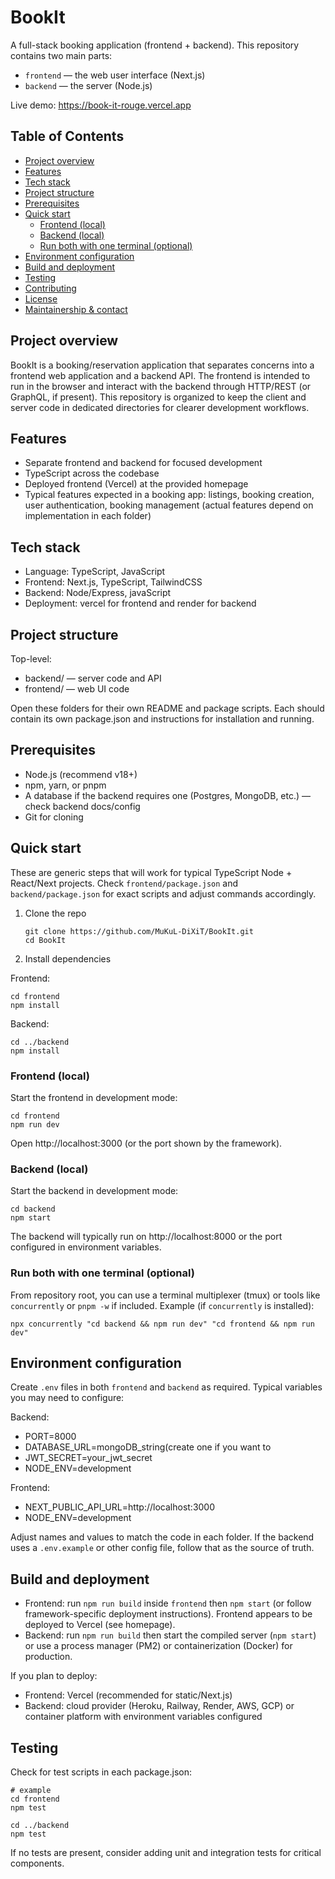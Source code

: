 # BookIt

A full-stack booking application (frontend + backend). This repository contains two main parts:
- `frontend` — the web user interface (Next.js)
- `backend` — the server (Node.js)

Live demo: https://book-it-rouge.vercel.app

## Table of Contents

- [Project overview](#project-overview)
- [Features](#features)
- [Tech stack](#tech-stack)
- [Project structure](#project-structure)
- [Prerequisites](#prerequisites)
- [Quick start](#quick-start)
  - [Frontend (local)](#frontend-local)
  - [Backend (local)](#backend-local)
  - [Run both with one terminal (optional)](#run-both-with-one-terminal-optional)
- [Environment configuration](#environment-configuration)
- [Build and deployment](#build-and-deployment)
- [Testing](#testing)
- [Contributing](#contributing)
- [License](#license)
- [Maintainership & contact](#maintainership--contact)

## Project overview

BookIt is a booking/reservation application that separates concerns into a frontend web application and a backend API. The frontend is intended to run in the browser and interact with the backend through HTTP/REST (or GraphQL, if present). This repository is organized to keep the client and server code in dedicated directories for clearer development workflows.

## Features

- Separate frontend and backend for focused development
- TypeScript across the codebase
- Deployed frontend (Vercel) at the provided homepage
- Typical features expected in a booking app: listings, booking creation, user authentication, booking management (actual features depend on implementation in each folder)

## Tech stack

- Language: TypeScript, JavaScript
- Frontend: Next.js, TypeScript, TailwindCSS
- Backend:  Node/Express, javaScript
- Deployment: vercel for frontend and render for backend

## Project structure

Top-level:
- backend/ — server code and API
- frontend/ — web UI code

Open these folders for their own README and package scripts. Each should contain its own package.json and instructions for installation and running.

## Prerequisites

- Node.js (recommend v18+)
- npm, yarn, or pnpm
- A database if the backend requires one (Postgres, MongoDB, etc.) — check backend docs/config
- Git for cloning

## Quick start

These are generic steps that will work for typical TypeScript Node + React/Next projects. Check `frontend/package.json` and `backend/package.json` for exact scripts and adjust commands accordingly.

1. Clone the repo
   ```
   git clone https://github.com/MuKuL-DiXiT/BookIt.git
   cd BookIt
   ```

2. Install dependencies

Frontend:
```
cd frontend
npm install
```

Backend:
```
cd ../backend
npm install
```

### Frontend (local)

Start the frontend in development mode:
```
cd frontend
npm run dev
```
Open http://localhost:3000 (or the port shown by the framework).

### Backend (local)

Start the backend in development mode:
```
cd backend
npm start
```
The backend will typically run on http://localhost:8000 or the port configured in environment variables.

### Run both with one terminal (optional)

From repository root, you can use a terminal multiplexer (tmux) or tools like `concurrently` or `pnpm -w` if included. Example (if `concurrently` is installed):
```
npx concurrently "cd backend && npm run dev" "cd frontend && npm run dev"
```

## Environment configuration

Create `.env` files in both `frontend` and `backend` as required. Typical variables you may need to configure:

Backend:
- PORT=8000
- DATABASE_URL=mongoDB_string(create one if you want to
- JWT_SECRET=your_jwt_secret
- NODE_ENV=development

Frontend:
- NEXT_PUBLIC_API_URL=http://localhost:3000
- NODE_ENV=development

Adjust names and values to match the code in each folder. If the backend uses a `.env.example` or other config file, follow that as the source of truth.

## Build and deployment

- Frontend: run `npm run build` inside `frontend` then `npm start` (or follow framework-specific deployment instructions). Frontend appears to be deployed to Vercel (see homepage).
- Backend: run `npm run build` then start the compiled server (`npm start`) or use a process manager (PM2) or containerization (Docker) for production.

If you plan to deploy:
- Frontend: Vercel (recommended for static/Next.js)
- Backend: cloud provider (Heroku, Railway, Render, AWS, GCP) or container platform with environment variables configured

## Testing

Check for test scripts in each package.json:
```
# example
cd frontend
npm test

cd ../backend
npm test
```
If no tests are present, consider adding unit and integration tests for critical components.

